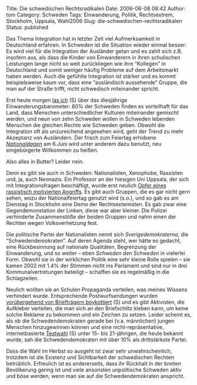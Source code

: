 Title: Die schwedischen Rechtsradikalen
Date: 2006-06-08 08:42
Author: tom
Category: Schweden
Tags: Einwanderung, Politik, Rechtsextrem, Stockholm, Uppsala, Wahl2006
Slug: die-schwedischen-rechtsradikalen
Status: published

Das Thema Integration hat in letzter Zeit viel Aufmerksamkeit in
Deutschland erfahren. In Schweden ist die Situation wieder einmal
besser: Es wird viel für die Integration der Ausländer getan und es
zahlt sich z.B. insofern aus, als dass die Kinder von Einwanderern in
ihren schulischen Leistungen lange nicht so weit zurückliegen wie ihre
“Kollegen” in Deutschland und somit weniger häufig Probleme auf dem
Arbeitsmarkt haben werden. Auch die gefühlte Integration ist stärker und
es kommt beispielsweise kaum vor, dass eine “ausländisch aussehende”
Gruppe, die man auf der Straße trifft, nicht schwedisch miteinander
spricht.

Erst heute morgen [las
ich](http://www.dn.se/DNet/jsp/polopoly.jsp?a=550735) (S) über das
diesjährige Einwanderungsbarometer: 80% der Schweden finden es
vorteilhaft für das Land, dass Menschen unterschiedlicher Kulturen
miteinander gemischt werden, und neun von zehn Schweden wollen in
Schweden lebenden Menschen die gleichen Rechte wie Schweden geben.
Obwohl die Integration oft als unzureichend angesehen wird, geht der
Trend zu mehr Akzeptanz von Ausländern. Der frisch zum Feiertag erhobene
[*Nationaldagen*](http://www.fiket.de/2006/06/06/schwedischer-nationalfeiertag/)
am 6.Juni wird unter anderem dazu benutzt, neu eingebürgerte Willkommen
zu heißen.

Also alles in Butter? Leider nein.

Denn es gibt sie auch in Schweden: Nationalisten, Xenophobe, Rassisten
und, ja, auch Neonazis. Ein Professor an der hiesigen Uni Uppsala, der
sich mit Integrationsfragen beschäftigt, wurde erst neulich [Opfer eines
rassistisch motivierten
Angriffs](http://www.sr.se/cgi-bin/uppland/nyheter/artikel.asp?artikel=873163).
Es gibt auch Gruppen, die es gar nicht gern sehen, wozu der
Nationalfeiertag genutzt wird (s.o.), und so gab es am Dienstag in
Stockholm eine Demo der Rechtsextemisten. Es gab zwar eine
Gegendemonstation der Linken, diese war aber kleiner. Die Polizei
verhinderte Zusammenstöße der beiden Gruppen und nahm einen der Rechten
wegen Volksverhetzung fest.

Die politische Partei der Nationalisten nennt sich
*Sverigedemokraterna*, die “Schwedendemokraten”. Auf deren Agenda steht,
wer hätte es gedacht, eine Rückbesinnung auf nationale Qualitäten,
Begrenzung der Einwanderung, und so weiter – eben *Schweden den
Schweden* in vielerlei Form. Obwohl sie in der wirklichen Politik eine
sehr kleine Rolle spielen – sie kamen 2002 mit 1.4% der Stimmen nicht
ins Parlament und sind nur in drei Kommunalvertretungen beteiligt –
schaffen sie es regelmäßig in die Schlagzeilen.

Neulich wollten sie an Schulen Propaganda verteilen, was meines Wissens
verhindert wurde. Entsprechende Postwurfsendungen wurden [vorübergehend
von Briefträgern
boykottiert](http://www.svd.se/dynamiskt/stockholm24/did_12218983.asp)
(S) und es gibt Aktivisten, die Aufkleber verteilen, die man sich an den
Briefschlitz kleben kann, um keine solche Reklame zu bekommen und ein
Zeichen zu setzen. Leider scheint es, als ob die Schwedendemokraten
gerade bei (v.a. männlichen) jungen Menschen hinzugewinnen können und
eine nicht-repräsentative, internetbasierte
[Testwahl](http://www.sr.se/cgi-bin/uppland/nyheter/artikel.asp?artikel=873915)
(S) unter 15- bis 21-jährigen, die heute bekannt wurde, sah die
Schwedendemokraten mit über 10% als drittstärkste Partei.

Dass die Wahl im Herbst so ausgeht ist zwar sehr unwahrscheinlich,
trotzdem ist die Existenz und Sichtbarkeit der schwedischen Rechten
betrüblich. Erfreulich ist es andererseits, dass ihr Rückhalt in der
breiten Bevölkerung gering ist und viele ansonsten unpolitische Schweden
aktiv und böse werden, wenn man sie auf die Schwedendemokraten
anspricht.

